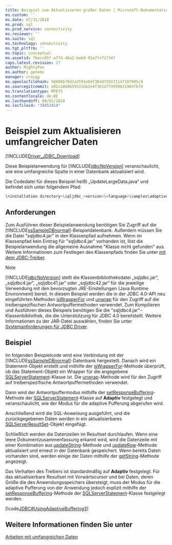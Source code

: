 ```yaml
---
title: Beispiel zum Aktualisieren großer Daten | Microsoft-Dokumentation
ms.custom: ''
ms.date: 07/31/2018
ms.prod: sql
ms.prod_service: connectivity
ms.reviewer: ''
ms.suite: sql
ms.technology: connectivity
ms.tgt_pltfrm: ''
ms.topic: conceptual
ms.assetid: 76ecc05f-a77d-40a2-bab9-91a7fcf17347
caps.latest.revision: 27
author: MightyPen
ms.author: genemi
manager: craigg
ms.openlocfilehash: 9d668b70d2a2591e8df38dd755571147107905c9
ms.sourcegitcommit: e02c28b0b59531bb2e4f361d7f4950b21904fb74
ms.translationtype: MTE75
ms.contentlocale: de-DE
ms.lasthandoff: 08/02/2018
ms.locfileid: "39453414"
---
```

# <a name="updating-large-data-sample"></a>Beispiel zum Aktualisieren umfangreicher Daten

[!INCLUDE[Driver_JDBC_Download](../../includes/driver_jdbc_download.md)]

Diese Beispielanwendung für [!INCLUDE[jdbcNoVersion](../../includes/jdbcnoversion_md.md)] veranschaulicht, wie eine umfangreiche Spalte in einer Datenbank aktualisiert wird.

Die Codedatei für dieses Beispiel heißt „UpdateLargeData.java“ und befindet sich unter folgendem Pfad:

```bash
\<installation directory>\sqljdbc_<version>\<language>\samples\adaptive
```

## <a name="requirements"></a>Anforderungen

Zum Ausführen dieser Beispielanwendung benötigen Sie Zugriff auf die [!INCLUDE[ssSampleDBnormal](../../includes/sssampledbnormal_md.md)]-Beispieldatenbank. Außerdem müssen Sie die Datei "sqljdbc4.jar" in den Klassenpfad aufnehmen. Wenn im Klassenpfad kein Eintrag für "sqljdbc4.jar" vorhanden ist, löst die Beispielanwendung die allgemeine Ausnahme "Klasse nicht gefunden" aus. Weitere Informationen zum Festlegen des Klassenpfads finden Sie unter [mit dem JDBC-Treiber](../../connect/jdbc/using-the-jdbc-driver.md).

> [!NOTE]  
> [!INCLUDE[jdbcNoVersion](../../includes/jdbcnoversion_md.md)] stellt die Klassenbibliotheksdatei „sqljdbc.jar“, „sqljdbc4.jar“, „sqljdbc41.jar“ oder „sqljdbc42.jar“ für die jeweilige Verwendung mit den bevorzugten JRE-Einstellungen (Java Runtime Environment) bereit. In diesem Beispiel werden die in der JDBC 4.0-API neu eingeführten Methoden [isWrapperFor](../../connect/jdbc/reference/iswrapperfor-method-sqlserverstatement.md) und [unwrap](../../connect/jdbc/reference/unwrap-method-sqlserverstatement.md) für den Zugriff auf die treiberspezifischen Antwortpuffermethoden verwendet. Zum Kompilieren und Ausführen dieses Beispiels benötigen Sie die "sqljdbc4.jar"-Klassenbibliothek, die die Unterstützung für JDBC 4.0 bereitstellt. Weitere Informationen zu der JAR-Datei auswählen, finden Sie unter [Systemanforderungen für JDBC Driver](../../connect/jdbc/system-requirements-for-the-jdbc-driver.md).

## <a name="example"></a>Beispiel

Im folgenden Beispielcode wird eine Verbindung mit der [!INCLUDE[ssSampleDBnormal](../../includes/sssampledbnormal_md.md)]-Datenbank hergestellt. Danach wird ein Statement-Objekt erstellt und mithilfe der [isWrapperFor](../../connect/jdbc/reference/iswrapperfor-method-sqlserverstatement.md)-Methode überprüft, ob das Statement-Objekt ein Wrapper für die angegebene [SQLServerStatement](../../connect/jdbc/reference/sqlserverstatement-class.md)-Klasse ist. Die [unwrap](../../connect/jdbc/reference/unwrap-method-sqlserverstatement.md)-Methode wird für den Zugriff auf treiberspezifische Antwortpuffermethoden verwendet.

Dann wird der Antwortpuffermodus mithilfe der [setResponseBuffering](../../connect/jdbc/reference/setresponsebuffering-method-sqlserverstatement.md)-Methode der [SQLServerStatement](../../connect/jdbc/reference/sqlserverstatement-class.md)-Klasse auf **Adaptiv** festgelegt und veranschaulicht, wie der Modus für die adaptive Pufferung abgerufen wird.

Anschließend wird die SQL-Anweisung ausgeführt, und die zurückgegebenen Daten werden in ein aktualisierbares [SQLServerResultSet](../../connect/jdbc/reference/sqlserverresultset-class.md)-Objekt eingefügt.

Schließlich werden die Datenzeilen im Resultset durchlaufen. Wenn eine leere Dokumentzusammenfassung erkannt wird, wird die Datenzeile mit einer Kombination aus [updateString](../../connect/jdbc/reference/updatestring-method-sqlserverresultset.md)-Methode und [updateRow](../../connect/jdbc/reference/updaterow-method-sqlserverresultset.md)-Methode aktualisiert und erneut in der Datenbank gespeichert. Wenn bereits Daten vorhanden sind, werden einige der Daten mithilfe der [getString](../../connect/jdbc/reference/getstring-method-sqlserverresultset.md)-Methode angezeigt.

Das Verhalten des Treibers ist standardmäßig auf **Adaptiv** festgelegt. Für das aktualisierbare Resultset mit Vorwärtscursor und bei Daten, deren Größe die des Anwendungsspeichers übersteigt, muss der Modus für die adaptive Pufferung von der Anwendung jedoch explizit mithilfe der [setResponseBuffering](../../connect/jdbc/reference/setresponsebuffering-method-sqlserverstatement.md)-Methode der [SQLServerStatement](../../connect/jdbc/reference/sqlserverstatement-class.md)-Klasse festgelegt werden.

[!code[JDBC#UsingAdaptiveBuffering3](../../connect/jdbc/codesnippet/Java/updating-large-data-sample_1.java)]

## <a name="see-also"></a>Weitere Informationen finden Sie unter

[Arbeiten mit umfangreichen Daten](../../connect/jdbc/working-with-large-data.md)
